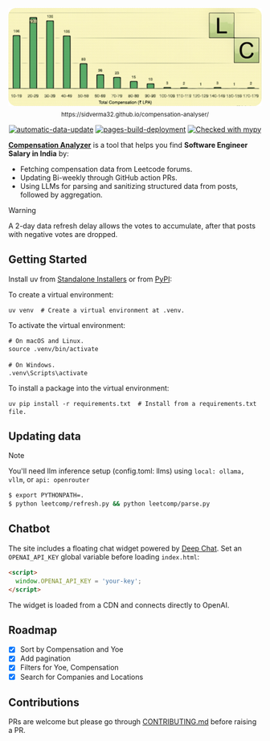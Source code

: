 <p align="center">
<img src="./assets/leetcomp_banner.png">
<sub>https://sidverma32.github.io/compensation-analyser/</sub>
</p>

<p align="center">
<a href="https://github.com/sidverma32/compensation-analyser/actions/workflows/data-refresh.yaml"><img src="https://github.com/sidverma32/compensation-analyser/actions/workflows/data-refresh.yaml/badge.svg" alt="automatic-data-update"/ ></a>
<a href="https://github.com/sidverma32/compensation-analyser/actions/workflows/pages/pages-build-deployment"><img src="https://github.com/sidverma32/compensation-analyser/actions/workflows/pages/pages-build-deployment/badge.svg" alt="pages-build-deployment" /></a>
<a href="http://mypy-lang.org/"><img src="http://www.mypy-lang.org/static/mypy_badge.svg" alt="Checked with mypy" /></a>
</p>

**[Compensation Analyzer](https://sidverma32.github.io/compensation-analyser/)** is a tool that helps you find **Software Engineer Salary in India** by:
- Fetching compensation data from Leetcode forums.
- Updating Bi-weekly through GitHub action PRs.
- Using LLMs for parsing and sanitizing structured data from posts, followed by aggregation.

> [!WARNING]
> A 2-day data refresh delay allows the votes to accumulate, after that posts with negative votes are dropped.

## Getting Started

Install uv from [Standalone Installers](https://github.com/astral-sh/uv) or from [PyPI](https://pypi.org/project/uv/):

To create a virtual environment:

```shell
uv venv  # Create a virtual environment at .venv.
```

To activate the virtual environment:

```shell
# On macOS and Linux.
source .venv/bin/activate

# On Windows.
.venv\Scripts\activate
```

To install a package into the virtual environment:

```shell
uv pip install -r requirements.txt  # Install from a requirements.txt file.
```

## Updating data

> [!NOTE]
> You'll need llm inference setup (config.toml: llms) using `local: ollama, vllm`, or `api: openrouter`

```bash
$ export PYTHONPATH=.
$ python leetcomp/refresh.py && python leetcomp/parse.py
```

## Chatbot

The site includes a floating chat widget powered by [Deep Chat](https://deepchat.dev).
Set an `OPENAI_API_KEY` global variable before loading `index.html`:

```html
<script>
  window.OPENAI_API_KEY = 'your-key';
</script>
```

The widget is loaded from a CDN and connects directly to OpenAI.

## Roadmap

- [x] Sort by Compensation and Yoe
- [x] Add pagination
- [x] Filters for Yoe, Compensation
- [x] Search for Companies and Locations

## Contributions

PRs are welcome but please go through [CONTRIBUTING.md](CONTRIBUTING.md) before raising a PR.
